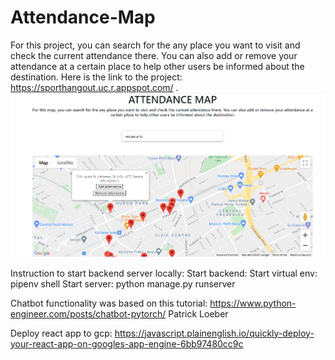 # Attendance-Map
For this project, you can search for the any place you want to visit and check the current attendance there.
You can also add or remove your attendance at a certain place to help other users be informed about the destination.
Here is the link to the project: https://sporthangout.uc.r.appspot.com/ .
![Screenshot](img.PNG)

Instruction to start backend server locally:
Start backend:
Start virtual env: pipenv shell
Start server: python manage.py runserver

Chatbot functionality was based on this tutorial: 
https://www.python-engineer.com/posts/chatbot-pytorch/ Patrick Loeber

Deploy react app to gcp:
https://javascript.plainenglish.io/quickly-deploy-your-react-app-on-googles-app-engine-6bb97480cc9c
